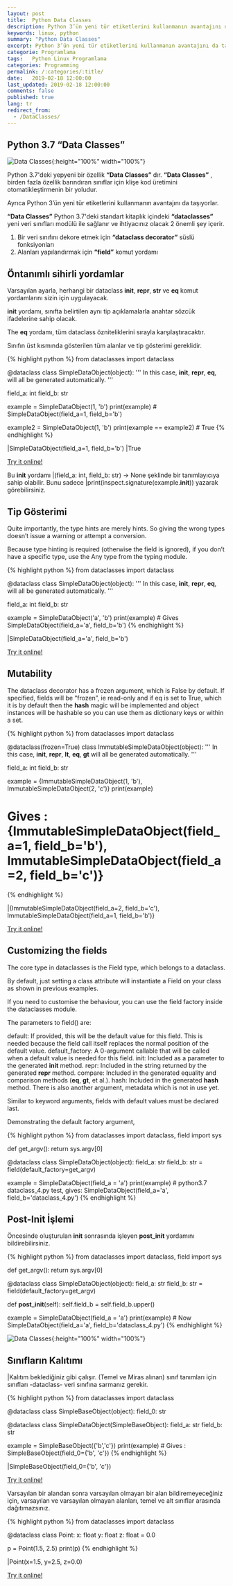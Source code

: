 ```yaml
---
layout: post
title:  Python Data Classes
description: Python 3’ün yeni tür etiketlerini kullanmanın avantajını da taşıyorlar.
keywords: linux, python
summary: "Python Data Classes"
excerpt: Python 3’ün yeni tür etiketlerini kullanmanın avantajını da taşıyorlar.
categorie: Programlama
tags:   Python Linux Programlama
categories: Programming
permalink: /:categories/:title/
date:   2019-02-18 12:00:00
last_updated: 2019-02-18 12:00:00
comments: false
published: true
lang: tr
redirect_from:
  - /DataClasses/
---
```

 
  
## Python 3.7 “Data Classes”

![Data Classes](/images/data-class/data-class.jpg "Data Classes"){:height="100%" width="100%"}

Python 3.7'deki yepyeni bir özellik __“Data Classes”__ dır. __“Data Classes”__ , birden fazla özellik barındıran sınıflar için klişe kod üretimini otomatikleştirmenin bir yoludur.

Ayrıca Python 3’ün yeni tür etiketlerini kullanmanın avantajını da taşıyorlar.

__“Data Classes”__  Python 3.7'deki standart kitaplık içindeki  __“dataclasses”__ yeni veri sınıfları modülü ile sağlanır ve ihtiyacınız olacak 2 önemli şey içerir.
 
1. Bir veri sınıfını dekore etmek için __“dataclass decorator”__ süslü fonksiyonları
2. Alanları yapılandırmak için __“field”__ komut yordamı

## Öntanımlı sihirli yordamlar
Varsayılan ayarla,  herhangi bir dataclass  __init__, __repr__, __str__ ve __eq__ komut yordamlarını sizin için uygulayacak.

__init__ yordamı, sınıfta belirtilen aynı tip açıklamalarla anahtar sözcük ifadelerine sahip olacak.

The __eq__ yordamı, tüm dataclass özniteliklerini sırayla karşılaştıracaktır.

Sınıfın üst kısmında gösterilen tüm alanlar ve tip gösterimi gereklidir. 

{% highlight python %}
from dataclasses import dataclass

@dataclass
class SimpleDataObject(object):
  '''
  In this case,
  __init__, __repr__, __eq__,  will all be generated automatically.
  '''
  
  field_a: int
  field_b: str

example = SimpleDataObject(1, 'b')
print(example)  # SimpleDataObject(field_a=1, field_b='b')

example2 = SimpleDataObject(1, 'b')
print(example == example2)  # True
{% endhighlight %}

|SimpleDataObject(field_a=1, field_b='b')
|True

[Try it online!](https://tio.run/##jU7BTsMwDL3nK57EIatUIQG3SpE4cNmJA9wrt/VYUJqUxBPs64tXuu2wC1JiP9vvPXs6yj7Fp3ne5TRiIKE@UClc4McpZbm2jHm@4iXiTTmBX7T72n1yL5u0pKoxgLVW4zZC9r6gp8K11m3ro5e2rRVlnvIf4q9TxrcPAaS/Y3xw5EzCA@ggaSTxvU6O9xdnfTvPYWipgY9yKbsGRbIx/EOn4@Bur3yoYTtbmSmrcLMSK@DulrqucCpZ7d0iPds//tsfzuEsWna95wPP8y8 "Python 3 – Try It Online")


Bu __init__  yordamı 
|(field_a: int, field_b: str) -> None 
şeklinde bir tanımlayıcıya sahip olabilir. Bunu sadece 
|print(inspect.signature(example.__init__)) 
yazarak görebilirsiniz.

## Tip Gösterimi
Quite importantly, the type hints are merely hints. So giving the wrong types doesn’t issue a warning or attempt a conversion.

Because type hinting is required (otherwise the field is ignored), if you don’t have a specific type, use the Any type from the typing module.


{% highlight python %}
from dataclasses import dataclass


@dataclass
class SimpleDataObject(object):
  '''
  In this case,
  __init__, __repr__, __eq__,  will all be generated automatically.
  '''
  
  field_a: int
  field_b: str

example = SimpleDataObject('a', 'b')
print(example)  # Gives SimpleDataObject(field_a='a', field_b='b')
{% endhighlight %}

|SimpleDataObject(field_a='a', field_b='b')

[Try it online!](https://tio.run/##bU9Na8MwDL37VzzYwQ2EXnYLBHYYjJ126A8wSqKuHo6d2drW/vpUyUJ72EDS09O3poucUnyc52NOIwYS6gOVwgV@nFKWe8gY83Qnq8VBiwI/a/St@@BedmmFqjGAtVbta4ScfEFPhWvlzvnoxblavcxT/vX4c0H8@BBAqh3jnSNnEh5AX5JGEt9r5rK/TVY5eg6DowY@yo12DYpkY/hMy3Fo/15pydawna3MlLV1t5VWwANe/Df/89i2ql1bt0XtMmKerw "Python 3 – Try It Online")

## Mutability
The dataclass decorator has a frozen argument, which is False by default. If specified, fields will be “frozen”, ie read-only and if eq is set to True, which it is by default then the __hash__ magic will be implemented and object instances will be hashable so you can use them as dictionary keys or within a set.


{% highlight python %}
from dataclasses import dataclass

@dataclass(frozen=True)
class ImmutableSimpleDataObject(object):
  '''
  In this case,
  __init__, __repr__, __lt__, __eq__, __gt__ will all be generated automatically.
  '''
  
  field_a: int
  field_b: str

example = {ImmutableSimpleDataObject(1, 'b'), ImmutableSimpleDataObject(2, 'c')}
print(example)

# Gives : {ImmutableSimpleDataObject(field_a=1, field_b='b'), ImmutableSimpleDataObject(field_a=2, field_b='c')}

{% endhighlight %}

|{ImmutableSimpleDataObject(field_a=2, field_b='c'), ImmutableSimpleDataObject(field_a=1, field_b='b')}

[Try it online!](https://tio.run/##hVBNS8QwEL3nVwx4SANFcL0VCh4E2ZMHvYdpO7sbSdKaTNVV/O11drdWL66QZL7ey3vJsOddH6@naZP6AB0yth5zpgwuDH3in5ZSN0teCPqdYv2YRjLq2IJ1CCNj4@lBmJ5uBXvfPFHLRX8MplIAWms51xF45zK0mKmU2loXHVtbSpZoSKfMzx16PsWt1PDqvAeU3RBsKVJCpg5w5D4gu1Ym@8tFR9bGke8sVuAiL2VTQeakFL3hwSrU8PG3@6sSdKNNeeaBK4G02nyqIYlMMV9rlLqAO/cif1mdE5gt1iI026v/E/ymrH5RDgam6Qs "Python 3 – Try It Online")

## Customizing the fields
The core type in dataclasses is the Field type, which belongs to a dataclass.

By default, just setting a class attribute will instantiate a Field on your class as shown in previous examples.

If you need to customise the behaviour, you can use the field factory inside the dataclasses module.

The parameters to field() are:

default: If provided, this will be the default value for this field. This is needed because the field call itself replaces the normal position of the default value.
default_factory: A 0-argument callable that will be called when a default value is needed for this field.
init: Included as a parameter to the generated __init__ method.
repr: Included in the string returned by the generated __repr__ method.
compare: Included in the generated equality and comparison methods (__eq__, __gt__, et al.).
hash: Included in the generated __hash__ method.
There is also another argument, metadata which is not in use yet.

Similar to keyword arguments, fields with default values must be declared last.

Demonstrating the default factory argument,


{% highlight python %}
from dataclasses import dataclass, field
import sys


def get_argv():
    return sys.argv[0]


@dataclass
class SimpleDataObject(object):
  field_a: str
  field_b: str = field(default_factory=get_argv)

example = SimpleDataObject(field_a = 'a')
print(example)  # python3.7 dataclass_4.py test, gives: SimpleDataObject(field_a='a', field_b='dataclass_4.py')
{% endhighlight %}


## Post-Init İşlemi
Öncesinde oluşturulan __init__ sonrasında işleyen __post_init__ yordamını bildirebilirsiniz.

{% highlight python %}
from dataclasses import dataclass, field
import sys


def get_argv():
    return sys.argv[0]


@dataclass
class SimpleDataObject(object): 
  field_a: str
  field_b: str = field(default_factory=get_argv)

  def __post_init__(self):
      self.field_b = self.field_b.upper()

example = SimpleDataObject(field_a = 'a')
print(example)  # Now SimpleDataObject(field_a='a', field_b='dataclass_4.py')
{% endhighlight %}


![Data Classes](/images/data-class/scale.jpg "Data Classes"){:height="100%" width="100%"}

## Sınıfların Kalıtımı
|Kalıtım beklediğiniz gibi çalışır. (Temel ve Miras alınan) sınıf tanımları için sınıfları -dataclass- veri sınıfına sarmanız gerekir. 

{% highlight python %}
from dataclasses import dataclass

@dataclass
class SimpleBaseObject(object):
    field_0: str

@dataclass
class SimpleDataObject(SimpleBaseObject):
  field_a: str
  field_b: str

example = SimpleBaseObject({'b','c'})
print(example) # Gives : SimpleBaseObject(field_0={'b', 'c'})
{% endhighlight %}

|SimpleBaseObject(field_0={'b', 'c'})

[Try it online!](https://tio.run/##K6gsycjPM/7/P60oP1chJbEkMTknsbg4tVghM7cgv6gEIcTF5YBgg0mFYKCanFSnxOJU/6Ss1OQSjXwwpWnFpQAEaZmpOSnxBlYKxSVFODW7AEWhmtFNAxsDMSQRYgiMmwQ1M7UiEaRFwRbTJdXqSeo66snqtZpcBUWZeSUaULWa//8DAA "Python 3 – Try It Online")

Varsayılan bir alandan sonra varsayılan olmayan bir alan bildiremeyeceğiniz için, varsayılan ve varsayılan olmayan alanları, temel ve alt sınıflar arasında dağıtımazsınız. 

{% highlight python %}
from dataclasses import dataclass

@dataclass
class Point:
    x: float
    y: float
    z: float = 0.0

p = Point(1.5, 2.5)
print(p)
{% endhighlight %}

|Point(x=1.5, y=2.5, z=0.0)

[Try it online!](https://tio.run/##K6gsycjPM/7/P60oP1chJbEkMTknsbg4tVghM7cgv6gEIcTF5YBgg0mFgPzMvBIrLgUgqLBSSMvJTywBcyqROVVQjoKtgoGeARdXAZAB1qhhqGeqo2CkZ6rJVVAE4hdo/v8PAA "Python 3 – Try It Online")

